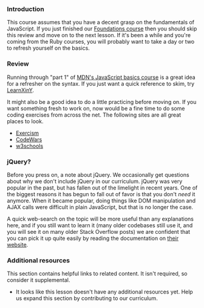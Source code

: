 ### Introduction

This course assumes that you have a decent grasp on the fundamentals of JavaScript. If you just finished our [Foundations course](https://theodinproject.com/paths/foundations) then you should skip this review and move on to the next lesson. If it's been a while and you're coming from the Ruby courses, you will probably want to take a day or two to refresh yourself on the basics.

### Review

Running through "part 1" of [MDN's JavaScript basics course](https://developer.mozilla.org/en-US/docs/Learn/Getting_started_with_the_web/JavaScript_basics) is a great idea for a refresher on the syntax. If you just want a quick reference to skim, try [LearnXinY](https://learnxinyminutes.com/docs/javascript/).

It might also be a good idea to do a little practicing before moving on. If you want something fresh to work on, now would be a fine time to do some coding exercises from across the net. The following sites are all great places to look.

- [Exercism](http://exercism.org/)
- [CodeWars](https://www.codewars.com/)
- [w3schools](https://www.w3schools.com/js/default.asp)

### jQuery?

Before you press on, a note about jQuery. We occasionally get questions about why we don't include jQuery in our curriculum. jQuery was very popular in the past, but has fallen out of the limelight in recent years. One of the biggest reasons it has begun to fall out of favor is that you don't _need_ it anymore. When it became popular, doing things like DOM manipulation and AJAX calls were difficult in plain JavaScript, but that is no longer the case.

A quick web-search on the topic will be more useful than any explanations here, and if you still want to learn it (many older codebases still use it, and you will see it on many older Stack Overflow posts) we are confident that you can pick it up quite easily by reading the documentation on [their website](https://jquery.com/).

### Additional resources

This section contains helpful links to related content. It isn't required, so consider it supplemental.

- It looks like this lesson doesn't have any additional resources yet. Help us expand this section by contributing to our curriculum.
